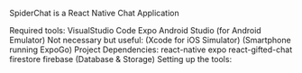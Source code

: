 SpiderChat is a React Native Chat Application

Required tools:
VisualStudio Code
Expo
Android Studio (for Android Emulator)
Not necessary but useful:
(Xcode for iOS Simulator)
(Smartphone running ExpoGo)
Project Dependencies:
react-native
expo
react-gifted-chat
firestore firebase (Database & Storage)
Setting up the tools:

